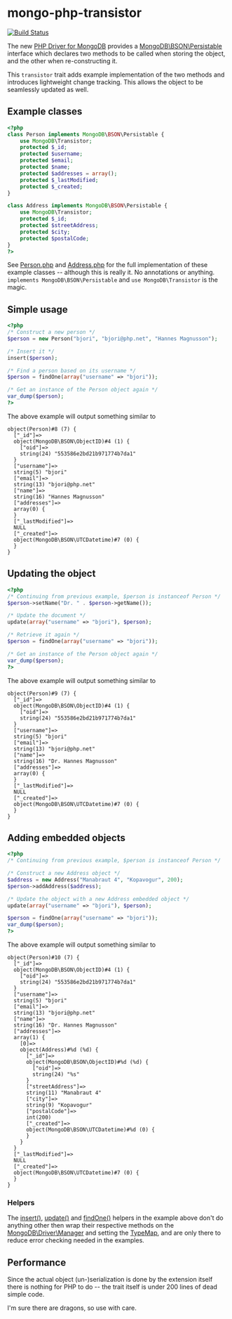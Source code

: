 # mongo-php-transistor

[![Build Status](https://api.travis-ci.org/bjori/mongo-php-transistor.png?branch=master)](https://travis-ci.org/bjori/mongo-php-transistor)

The new [PHP Driver for MongoDB](http://github.com/mongodb/mongo-php-driver)
provides a [MongoDB\BSON\Persistable](http://php.net/mongodb_bson_persistable) interface
which declares two methods to be called when storing the object, and the other when
re-constructing it.

This `transistor` trait adds example implementation of the two methods and introduces
lightweight change tracking. This allows the object to be seamlessly updated as well.



## Example classes

```php
<?php
class Person implements MongoDB\BSON\Persistable {
    use MongoDB\Transistor;
    protected $_id;
    protected $username;
    protected $email;
    protected $name;
    protected $addresses = array();
    protected $_lastModified;
    protected $_created;
}

class Address implements MongoDB\BSON\Persistable {
    use MongoDB\Transistor;
    protected $_id;
    protected $streetAddress;
    protected $city;
    protected $postalCode;
}
?>
```
See [Person.php](tests/utils/classes/Person.php) and [Address.php](tests/utils/classes/Address.php) for
the full implementation of these example classes -- although this is really it. No annotations or anything.
`implements MongoDB\BSON\Persistable` and `use MongoDB\Transistor` is the magic.

## Simple usage

```php
<?php
/* Construct a new person */
$person = new Person("bjori", "bjori@php.net", "Hannes Magnusson");

/* Insert it */
insert($person);

/* Find a person based on its username */
$person = findOne(array("username" => "bjori"));

/* Get an instance of the Person object again */
var_dump($person);
?>
```

The above example will output something similar to

```
object(Person)#8 (7) {
  ["_id"]=>
  object(MongoDB\BSON\ObjectID)#4 (1) {
    ["oid"]=>
    string(24) "553586e2bd21b971774b7da1"
  }
  ["username"]=>
  string(5) "bjori"
  ["email"]=>
  string(13) "bjori@php.net"
  ["name"]=>
  string(16) "Hannes Magnusson"
  ["addresses"]=>
  array(0) {
  }
  ["_lastModified"]=>
  NULL
  ["_created"]=>
  object(MongoDB\BSON\UTCDatetime)#7 (0) {
  }
}
```

## Updating the object

```php
<?php
/* Continuing from previous example, $person is instanceof Person */
$person->setName("Dr. " . $person->getName());

/* Update the document */
update(array("username" => "bjori"), $person);

/* Retrieve it again */
$person = findOne(array("username" => "bjori"));

/* Get an instance of the Person object again */
var_dump($person);
?>
```

The above example will output something similar to

```
object(Person)#9 (7) {
  ["_id"]=>
  object(MongoDB\BSON\ObjectID)#4 (1) {
    ["oid"]=>
    string(24) "553586e2bd21b971774b7da1"
  }
  ["username"]=>
  string(5) "bjori"
  ["email"]=>
  string(13) "bjori@php.net"
  ["name"]=>
  string(16) "Dr. Hannes Magnusson"
  ["addresses"]=>
  array(0) {
  }
  ["_lastModified"]=>
  NULL
  ["_created"]=>
  object(MongoDB\BSON\UTCDatetime)#7 (0) {
  }
}
```

## Adding embedded objects

```php
<?php
/* Continuing from previous example, $person is instanceof Person */

/* Construct a new Address object */
$address = new Address("Manabraut 4", "Kopavogur", 200);
$person->addAddress($address);

/* Update the object with a new Address embedded object */
update(array("username" => "bjori"), $person);

$person = findOne(array("username" => "bjori"));
var_dump($person);
?>
```

The above example will output something similar to

```
object(Person)#10 (7) {
  ["_id"]=>
  object(MongoDB\BSON\ObjectID)#4 (1) {
    ["oid"]=>
    string(24) "553586e2bd21b971774b7da1"
  }
  ["username"]=>
  string(5) "bjori"
  ["email"]=>
  string(13) "bjori@php.net"
  ["name"]=>
  string(16) "Dr. Hannes Magnusson"
  ["addresses"]=>
  array(1) {
    [0]=>
    object(Address)#%d (%d) {
      ["_id"]=>
      object(MongoDB\BSON\ObjectID)#%d (%d) {
        ["oid"]=>
        string(24) "%s"
      }
      ["streetAddress"]=>
      string(11) "Manabraut 4"
      ["city"]=>
      string(9) "Kopavogur"
      ["postalCode"]=>
      int(200)
      ["_created"]=>
      object(MongoDB\BSON\UTCDatetime)#%d (0) {
      }
    }
  }
  ["_lastModified"]=>
  NULL
  ["_created"]=>
  object(MongoDB\BSON\UTCDatetime)#7 (0) {
  }
}
```


### Helpers

The [insert()](tests/utils/tools.inc#L4-L13), [update()](tests/utils/tools.inc#L15-L26)
and [findOne()](tests/utils/tools.inc#L28-L41) helpers in the example above don't do
anything other then wrap their respective methods on the
[MongoDB\Driver\Manager](http://php.net/MongoDB_Driver_Manager) and setting the
[TypeMap](http://php.net/MongoDB_Driver_Cursor.settypemap), and are only there to reduce error checking needed
in the examples.


## Performance

Since the actual object (un-)serialization is done by the extension itself there
is nothing for PHP to do -- the trait itself is under 200 lines of dead simple code.



I'm sure there are dragons, so use with care.
